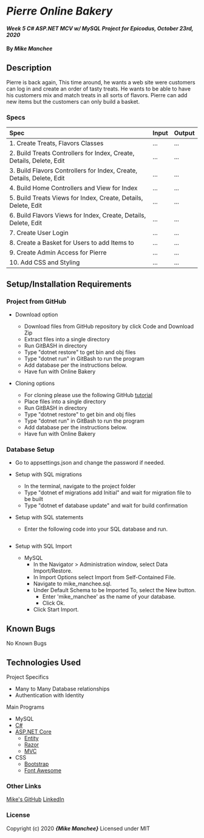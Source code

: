 # _Pierre Online Bakery_

#### _Week 5 C# ASP.NET MCV w/ MySQL Project for Epicodus, October 23rd, 2020_

#### By _**Mike Manchee**_

## Description

Pierre is back again, This time around, he wants a web site were customers can log in and create an order of tasty treats. He wants to be able to have his customers mix and match treats in all sorts of flavors. Pierre can add new items but the customers can only build a basket.

<!-- Brainstorming
View a list of Treats
View a list of Flavors
details for each Treat
details for each Flavor
list of all different types of Treats
list of all different types of Flavors
CRUD Treats
CRUD Flavors
Login for Users

********** Further **************
add Customer baskets
add Admin Access
 -->
### Specs
| Spec | Input | Output |
| :-------------     | :------------- | :------------- |
|  1.  Create Treats, Flavors Classes | ... | ... |
|  2.  Build Treats Controllers for Index, Create, Details, Delete, Edit | ... | ... |
|  3.  Build Flavors Controllers for Index, Create, Details, Delete, Edit | ... | ... |
|  4.  Build Home Controllers and View for Index | ... | ... |
|  5.  Build Treats Views for Index, Create, Details, Delete, Edit | ... | ... |
|  6.  Build Flavors Views for Index, Create, Details, Delete, Edit | ... | ... |
|  7.  Create User Login | ... | ... |
|  8.  Create a Basket for Users to add Items to | ... | ... |
|  9.  Create Admin Access for Pierre | ... | ... |
|  10.  Add CSS and Styling | ... | ... |


## Setup/Installation Requirements

### Project from GitHub
* Download option
  * Download files from GitHub repository by click Code and Download Zip
  * Extract files into a single directory 
  * Run GitBASH in directory
  * Type "dotnet restore" to get bin and obj files
  * Type "dotnet run" in GitBash to run the program
  * Add database per the instructions below.
  * Have fun with Online Bakery <!-- TITLE HERE -->

* Cloning options
  * For cloning please use the following GitHub [tutorial](https://docs.github.com/en/enterprise/2.16/user/github/creating-cloning-and-archiving-repositories/cloning-a-repository)
  * Place files into a single directory 
  * Run GitBASH in directory
  * Type "dotnet restore" to get bin and obj files
  * Type "dotnet run" in GitBash to run the program
  * Add database per the instructions below.
  * Have fun with Online Bakery <!-- TITLE HERE -->

### Database Setup
* Go to appsettings.json and change the password if needed.

* Setup with SQL migrations
  * In the terminal, navigate to the project folder
  * Type "dotnet ef migrations add Initial" and wait for migration file to be built
  * Type "dotnet ef database update" and wait for build confirmation
  
* Setup with SQL statements 
  * Enter the following code into your SQL database and run.
  ``` SQL
  
  ```

* Setup with SQL Import
  * MySQL
    * In the Navigator > Administration window, select Data Import/Restore.
    * In Import Options select Import from Self-Contained File.
    * Navigate to mike_manchee.sql.
    * Under Default Schema to be Imported To, select the New button.
      * Enter 'mike_manchee' as the name of your database.
      * Click Ok.
    * Click Start Import.

## Known Bugs

No Known Bugs

## Technologies Used
Project Specifics
* Many to Many Database relationships
* Authentication with Identity

Main Programs
* MySQL
* [C#](https://docs.microsoft.com/en-us/dotnet/csharp/)
* [ASP.NET Core](https://dotnet.microsoft.com/apps/aspnet)
  * [Entity](https://docs.microsoft.com/en-us/ef/core/)
  * [Razor](https://docs.microsoft.com/en-us/aspnet/core/mvc/views/razor?view=aspnetcore-3.1)
  * [MVC](https://docs.microsoft.com/en-us/aspnet/core/mvc/overview?view=aspnetcore-3.1)
* CSS
  * [Bootstrap](https://getbootstrap.com/docs/4.5/getting-started/introduction/)
  * [Font Awesome](https://www.w3schools.com/icons/fontawesome_icons_intro.asp)


### Other Links
[Mike's GitHub](https://github.com/mmanchee)
[LinkedIn](https://www.linkedin.com/in/mikemanchee/)

### License

Copyright (c) 2020 **_{Mike Manchee}_**
Licensed under MIT